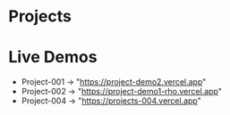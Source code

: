 # Projects

  # Live Demos
  
* Project-001       ->   "https://project-demo2.vercel.app"     
* Project-002       ->   "https://project-demo1-rho.vercel.app"
* Project-004       ->   "https://projects-004.vercel.app"
